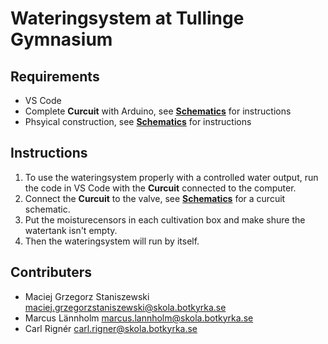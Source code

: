 # Wateringsystem at Tullinge Gymnasium

## Requirements
* VS Code
* Complete **Curcuit** with Arduino, see [**Schematics**](https://github.com/tullinge/watering-system/blob/master/Schematics) for instructions
* Phsyical construction, see [**Schematics**](https://github.com/tullinge/watering-system/blob/master/Schematics) for instructions

## Instructions
1. To use the wateringsystem properly with a controlled water output, run the code in VS Code with the **Curcuit** connected to the computer.
2. Connect the **Curcuit** to the valve, see [**Schematics**](https://github.com/tullinge/watering-system/blob/master/Schematics) for a curcuit schematic.
3. Put the moisturecensors in each cultivation box and make shure the watertank isn't empty.
4. Then the wateringsystem will run by itself.

## Contributers
* Maciej Grzegorz Staniszewski maciej.grzegorzstaniszewski@skola.botkyrka.se
* Marcus Lännholm marcus.lannholm@skola.botkyrka.se
* Carl Rignér carl.rigner@skola.botkyrka.se
